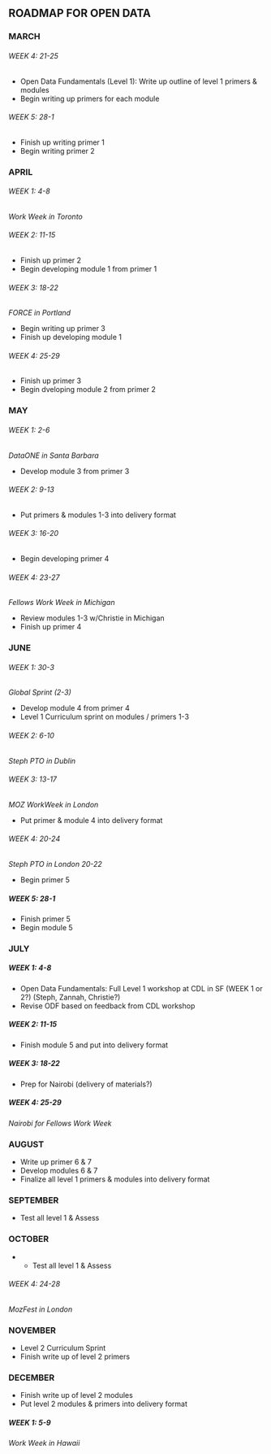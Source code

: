 ## ROADMAP FOR OPEN DATA

### MARCH 
###### WEEK 4: 21-25
* Open Data Fundamentals (Level 1): Write up outline of level 1 primers & modules
* Begin writing up primers for each module

###### WEEK 5: 28-1
* Finish up writing primer 1
* Begin writing primer 2

### APRIL

###### WEEK 1: 4-8
*Work Week in Toronto*

###### WEEK 2: 11-15
* Finish up primer 2
* Begin developing module 1 from primer 1

###### WEEK 3: 18-22
*FORCE in Portland*
* Begin writing up primer 3
* Finish up developing module 1

###### WEEK 4: 25-29
* Finish up primer 3
* Begin dveloping module 2 from primer 2

### MAY
###### WEEK 1: 2-6
*DataONE in Santa Barbara*
* Develop module 3 from primer 3

###### WEEK 2: 9-13
* Put primers & modules 1-3 into delivery format

###### WEEK 3: 16-20
* Begin developing primer 4

###### WEEK 4: 23-27
*Fellows Work Week in Michigan*
* Review modules 1-3 w/Christie in Michigan
* Finish up primer 4

### JUNE 
###### WEEK 1: 30-3
*Global Sprint (2-3)*
* Develop module 4 from primer 4
* Level 1 Curriculum sprint on modules / primers 1-3

###### WEEK 2: 6-10
*Steph PTO in Dublin*

###### WEEK 3: 13-17
*MOZ WorkWeek in London*
* Put primer & module 4 into delivery format

###### WEEK 4: 20-24
*Steph PTO in London 20-22*
* Begin primer 5

##### WEEK 5: 28-1
* Finish primer 5
* Begin module 5

### JULY
##### WEEK 1: 4-8
* Open Data Fundamentals: Full Level 1 workshop at CDL in SF (WEEK 1 or 2?)
  (Steph, Zannah, Christie?)
* Revise ODF based on feedback from CDL workshop

##### WEEK 2: 11-15
* Finish module 5 and put into delivery format

##### WEEK 3: 18-22
* Prep for Nairobi (delivery of materials?)

##### WEEK 4: 25-29
*Nairobi for Fellows Work Week*

### AUGUST
* Write up primer 6 & 7
* Develop modules 6 & 7 
* Finalize all level 1 primers & modules into delivery format

### SEPTEMBER
* Test all level 1 & Assess

### OCTOBER
* * Test all level 1 & Assess
###### WEEK 4: 24-28
*MozFest in London*

### NOVEMBER
* Level 2 Curriculum Sprint
* Finish write up of level 2 primers

### DECEMBER
* Finish write up of level 2 modules
* Put level 2 modules & primers into delivery format
##### WEEK 1: 5-9
*Work Week in Hawaii*

